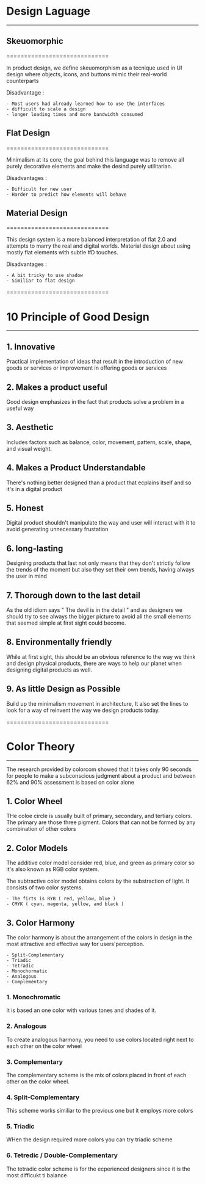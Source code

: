 # Design Laguage
-----------------------------

## Skeuomorphic
=============================

In product design, we define skeuomorphism as a tecnique used in UI design where objects, icons, and buttons mimic their real-world counterparts

Disadvantage :
    
    - Most users had already learned how to use the interfaces
    - difficult to scale a design
    - longer loading times and more bandwidth consumed

## Flat Design
=============================

Minimalism at its core, the goal behind this language was to remove all purely decorative elements and make the desind purely utilitarian.

Disadvantages :

    - Difficult for new user
    - Harder to predict how elements will behave

## Material Design
=============================

This design system is a more balanced interpretation of flat 2.0 and attempts to marry the real and digital worlds. Material design about using mostly flat elements with subtle #D touches.

Disadvantages :

    - A bit tricky to use shadow
    - Similiar to flat design

=============================
# 10 Principle of Good Design
-----------------------------

## 1. Innovative

Practical implementation of ideas that result in the introduction of new goods or services or improvement in offering goods or services

## 2. Makes a product useful

Good design emphasizes in the fact that products solve a problem in a useful way

## 3. Aesthetic

Includes factors such as balance, color, movement, pattern, scale, shape, and visual weight.

## 4. Makes a Product Understandable

There's nothing better designed than a product that ecplains itself and so it's in a digital product

## 5. Honest

Digital product shouldn't manipulate the way and user will interact with it to avoid generating unnecessary frustation

## 6. long-lasting

Designing products that last not only means that they don't strictly follow the trends of the moment but also they set their own trends, having always the user in mind

## 7. Thorough down to the last detail

As the old idiom says " The devil is in the detail " and as designers we should try to see always the bigger picture to avoid all the small elements that seemed simple at first sight could become.

## 8. Environmentally friendly

While at first sight, this should be an obvious reference to the way we think and design physical products, there are ways to help our planet when designing digital products as well.

## 9. As little Design as Possible

Build up the minimalism movement in architecture, It also set the lines to look for a way of reinvent the way we design products today.

=============================
# Color Theory
-----------------------------

The research provided by colorcom showed that it takes only 90 seconds for people to make a subconscious judgment about a product and between 62% and 90% assessment is based on color alone

## 1. Color Wheel

THe coloe circle is usually built of primary, secondary, and tertiary colors. The primary are those three pigment. Colors that can not be formed by any combination of other colors

## 2. Color Models

The additive color model consider red, blue, and green as primary color so it's also known as RGB color system.

The subtractive color model obtains colors by the substraction of light. It consists of two color systems.

    - The firts is RYB ( red, yellow, blue )
    - CMYK ( cyan, magenta, yellow, and black )

## 3. Color Harmony

The color harmony is about the arrangement of the colors in design in the most attractive and effective way for users'perception.

    - Split-Complementary
    - Triadic
    - Tetradic
    - Monochormatic
    - Analogous
    - Complementary

### 1. Monochromatic

It is based an one color with various tones and shades of it.

### 2. Analogous

To create analogous harmony, you need to use colors located right next to each other on the color wheel

### 3. Complementary

The complementary scheme is the mix of colors placed in front of each other on the color wheel.

### 4. Split-Complementary

This scheme works similiar to the previous one but it employs more colors

### 5. Triadic

WHen the design required more colors you can try triadic scheme

### 6. Tetredic / Double-Complementary

The tetradic color scheme is for the ecperienced designers since it is the most difficukt ti balance
